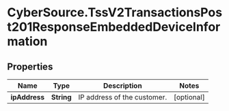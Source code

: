 # CyberSource.TssV2TransactionsPost201ResponseEmbeddedDeviceInformation

## Properties
Name | Type | Description | Notes
------------ | ------------- | ------------- | -------------
**ipAddress** | **String** | IP address of the customer. | [optional] 


